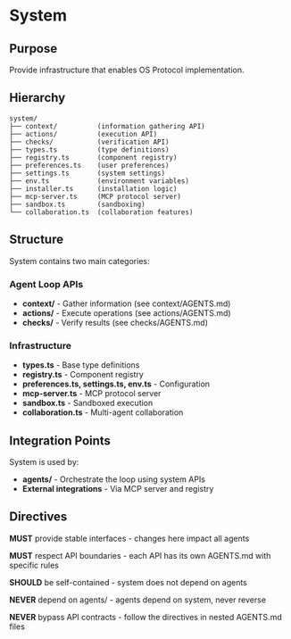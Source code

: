 # System

## Purpose

Provide infrastructure that enables OS Protocol implementation.

## Hierarchy

```
system/
├── context/          (information gathering API)
├── actions/          (execution API)
├── checks/           (verification API)
├── types.ts          (type definitions)
├── registry.ts       (component registry)
├── preferences.ts    (user preferences)
├── settings.ts       (system settings)
├── env.ts            (environment variables)
├── installer.ts      (installation logic)
├── mcp-server.ts     (MCP protocol server)
├── sandbox.ts        (sandboxing)
└── collaboration.ts  (collaboration features)
```

## Structure

System contains two main categories:

### Agent Loop APIs

- **context/** - Gather information (see context/AGENTS.md)
- **actions/** - Execute operations (see actions/AGENTS.md)
- **checks/** - Verify results (see checks/AGENTS.md)

### Infrastructure

- **types.ts** - Base type definitions
- **registry.ts** - Component registry
- **preferences.ts, settings.ts, env.ts** - Configuration
- **mcp-server.ts** - MCP protocol server
- **sandbox.ts** - Sandboxed execution
- **collaboration.ts** - Multi-agent collaboration

## Integration Points

System is used by:

- **agents/** - Orchestrate the loop using system APIs
- **External integrations** - Via MCP server and registry

## Directives

**MUST** provide stable interfaces - changes here impact all agents

**MUST** respect API boundaries - each API has its own AGENTS.md with specific rules

**SHOULD** be self-contained - system does not depend on agents

**NEVER** depend on agents/ - agents depend on system, never reverse

**NEVER** bypass API contracts - follow the directives in nested AGENTS.md files
